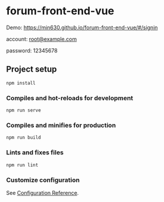 # forum-front-end-vue

Demo: https://min630.github.io/forum-front-end-vue/#/signin

account: root@example.com

password: 12345678

## Project setup
```
npm install
```

### Compiles and hot-reloads for development
```
npm run serve
```

### Compiles and minifies for production
```
npm run build
```

### Lints and fixes files
```
npm run lint
```

### Customize configuration
See [Configuration Reference](https://cli.vuejs.org/config/).
